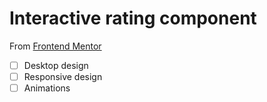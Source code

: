 # Interactive rating component

From [Frontend Mentor](www.frontendmentor.io)

- [ ] Desktop design
- [ ] Responsive design
- [ ] Animations